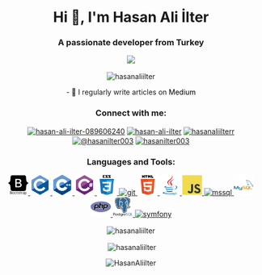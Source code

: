 <h1 align="center">Hi 👋, I'm Hasan Ali İlter</h1>
<h3 align="center">A passionate developer from Turkey</h3>

<p align="center">
  <a href="https://wakatime.com/@hasanaliilter" target="blank">
  <img src="https://wakatime.com/badge/user/dcfae6af-c105-473f-8489-97b9033db0d2.svg" /></a>
  </p>

<p align="center"> <img src="https://komarev.com/ghpvc/?username=hasanaliilter&label=Profile%20views&color=0e75b6&style=flat" alt="hasanaliilter" /> </p>

<p align="center">- 📝 I regularly write articles on <a href="https://medium.com/@hasanilter003" target="blank" style="color: black; text-decoration: none; border-bottom: none;">Medium</a></p>

<h3 align="center">Connect with me:</h3>
<p align="center">
<a href="https://linkedin.com/in/hasan-ali-ilter-089606240" target="blank"><img align="center" src="https://raw.githubusercontent.com/rahuldkjain/github-profile-readme-generator/master/src/images/icons/Social/linked-in-alt.svg" alt="hasan-ali-ilter-089606240" height="30" width="40" /></a>
<a href="https://stackoverflow.com/users/19321869/hasan-ali-i̇lter" target="blank"><img align="center" src="https://raw.githubusercontent.com/rahuldkjain/github-profile-readme-generator/master/src/images/icons/Social/stack-overflow.svg" alt="hasan-ali-i̇lter" height="30" width="40" /></a>
<a href="https://instagram.com/hasanaliilterr" target="blank"><img align="center" src="https://raw.githubusercontent.com/rahuldkjain/github-profile-readme-generator/master/src/images/icons/Social/instagram.svg" alt="hasanaliilterr" height="30" width="40" /></a>
<a href="https://medium.com/@hasanilter003" target="blank"><img align="center" src="https://raw.githubusercontent.com/rahuldkjain/github-profile-readme-generator/master/src/images/icons/Social/medium.svg" alt="@hasanilter003" height="30" width="40" /></a>
<a href="https://www.hackerrank.com/hasanilter003" target="blank"><img align="center" src="https://raw.githubusercontent.com/rahuldkjain/github-profile-readme-generator/master/src/images/icons/Social/hackerrank.svg" alt="hasanilter003" height="30" width="40" /></a>
</p>


<h3 align="center">Languages and Tools:</h3>
<p align="center"> <a href="https://getbootstrap.com" target="_blank" rel="noreferrer"> <img src="https://raw.githubusercontent.com/devicons/devicon/master/icons/bootstrap/bootstrap-plain-wordmark.svg" alt="bootstrap" width="40" height="40"/> </a> <a href="https://www.cprogramming.com/" target="_blank" rel="noreferrer"> <img src="https://raw.githubusercontent.com/devicons/devicon/master/icons/c/c-original.svg" alt="c" width="40" height="40"/> </a> <a href="https://www.w3schools.com/cpp/" target="_blank" rel="noreferrer"> <img src="https://raw.githubusercontent.com/devicons/devicon/master/icons/cplusplus/cplusplus-original.svg" alt="cplusplus" width="40" height="40"/> </a> <a href="https://www.w3schools.com/cs/" target="_blank" rel="noreferrer"> <img src="https://raw.githubusercontent.com/devicons/devicon/master/icons/csharp/csharp-original.svg" alt="csharp" width="40" height="40"/> </a> <a href="https://www.w3schools.com/css/" target="_blank" rel="noreferrer"> <img src="https://raw.githubusercontent.com/devicons/devicon/master/icons/css3/css3-original-wordmark.svg" alt="css3" width="40" height="40"/> </a> <a href="https://git-scm.com/" target="_blank" rel="noreferrer"> <img src="https://www.vectorlogo.zone/logos/git-scm/git-scm-icon.svg" alt="git" width="40" height="40"/> </a> <a href="https://www.w3.org/html/" target="_blank" rel="noreferrer"> <img src="https://raw.githubusercontent.com/devicons/devicon/master/icons/html5/html5-original-wordmark.svg" alt="html5" width="40" height="40"/> </a> <a href="https://www.java.com" target="_blank" rel="noreferrer"> <img src="https://raw.githubusercontent.com/devicons/devicon/master/icons/java/java-original.svg" alt="java" width="40" height="40"/> </a> <a href="https://developer.mozilla.org/en-US/docs/Web/JavaScript" target="_blank" rel="noreferrer"> <img src="https://raw.githubusercontent.com/devicons/devicon/master/icons/javascript/javascript-original.svg" alt="javascript" width="40" height="40"/> </a> <a href="https://www.microsoft.com/en-us/sql-server" target="_blank" rel="noreferrer"> <img src="https://www.svgrepo.com/show/303229/microsoft-sql-server-logo.svg" alt="mssql" width="40" height="40"/> </a> <a href="https://www.mysql.com/" target="_blank" rel="noreferrer"> <img src="https://raw.githubusercontent.com/devicons/devicon/master/icons/mysql/mysql-original-wordmark.svg" alt="mysql" width="40" height="40"/> </a> <a href="https://www.php.net" target="_blank" rel="noreferrer"> <img src="https://raw.githubusercontent.com/devicons/devicon/master/icons/php/php-original.svg" alt="php" width="40" height="40"/> </a> <a href="https://www.postgresql.org" target="_blank" rel="noreferrer"> <img src="https://raw.githubusercontent.com/devicons/devicon/master/icons/postgresql/postgresql-original-wordmark.svg" alt="postgresql" width="40" height="40"/> </a> <a href="https://symfony.com" target="_blank" rel="noreferrer"> <img src="https://symfony.com/logos/symfony_black_03.svg" alt="symfony" width="40" height="40"/> </a> </p>

<p align="center"><img align="center" src="https://github-readme-stats.vercel.app/api/top-langs?username=hasanaliilter&show_icons=true&locale=en&layout=compact&theme=tokyonight" alt="hasanaliilter" /></p>

<p align="center">&nbsp;<img align="center" src="https://github-readme-stats.vercel.app/api?username=hasanaliilter&show_icons=true&locale=en&theme=tokyonight" alt="hasanaliilter" /></p>

<p align="center"><img  src="https://github-readme-streak-stats.herokuapp.com/?user=HasanAliilter&theme=tokyonight" alt="HasanAliilter" /></p>

